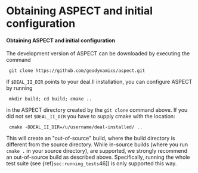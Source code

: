 
# Obtaining ASPECT and initial configuration

#### Obtaining ASPECT and initial configuration

The development version of ASPECT can be
downloaded by executing the command

     git clone https://github.com/geodynamics/aspect.git

If `$DEAL_II_DIR` points to your deal.II
installation, you can configure ASPECT by
running

     mkdir build; cd build; cmake ..

in the ASPECT directory created by the
`git clone` command above. If you did not set `$DEAL_II_DIR` you have to
supply cmake with the location:

     cmake -DDEAL_II_DIR=/u/username/deal-installed/ ..

This will create an "out-of-source" build, where the build
directory is different from the source directory. While in-source builds
(where you run `cmake .` in your source directory), are supported, we strongly
recommend an out-of-source build as described above. Specifically, running the
whole test suite (see {ref}`sec:running_tests`46]) is only
supported this way.
